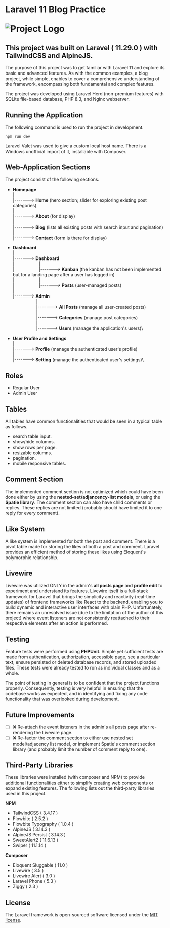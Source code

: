 <h1 style="dislay=flex;">Laravel 11 Blog Practice 

<span>
    
![Project Logo](https://img.icons8.com/?size=35&id=umvn6ZS3pZAj&format=png&color=000000)

</span>
</h1>

## This project was built on Laravel ( 11.29.0 ) with TailwindCSS and AlpineJS.

The purpose of this project was to get familiar with Laravel 11 and explore its basic and advanced features. As with the common examples, a blog project, while simple, enables to cover a comprehensive understanding of the framework, encompassing both fundamental and complex features.

The project was developed using Laravel Herd (non-premium features) with SQLite file-based database, PHP 8.3, and Nginx webserver.


## Running the Application

The following command is used to run the project in development.

```
npm run dev
```

Laravel Valet was used to give a custom local host name. There is a Windows unofficial import of it, installable with Composer.

## Web-Application Sections

The project consist of the following sections.

* __Homepage__\
  |\
  |-------> __Home__ (hero section; slider for exploring existing post categories)\
  |\
  |-------> __About__ (for display)\
  |\
  |-------> __Blog__ (lists all existing posts with search input and pagination)\
  |\
  |-------> __Contact__ (form is there for display)
  
* __Dashboard__\
  |\
  |-------> __Dashboard__\
  |           &emsp;&emsp;&emsp;&emsp;&emsp; |\
  |           &emsp;&emsp;&emsp;&emsp;&emsp; |-------> __Kanban__ (the kanban has not been implemented but for a landing page after a user has logged in)\
  |           &emsp;&emsp;&emsp;&emsp;&emsp; |\
  |           &emsp;&emsp;&emsp;&emsp;&emsp; |-------> __Posts__ (user-managed posts)\
  |\
  |-------> __Admin__\
             &emsp;&emsp;&emsp;&emsp;&emsp; |\
             &emsp;&emsp;&emsp;&emsp;&emsp; |-------> __All Posts__ (manage all user-created posts)\
             &emsp;&emsp;&emsp;&emsp;&emsp; |\
             &emsp;&emsp;&emsp;&emsp;&emsp; |-------> __Categories__ (manage post categories)\
             &emsp;&emsp;&emsp;&emsp;&emsp; |\
             &emsp;&emsp;&emsp;&emsp;&emsp; |-------> __Users__ (manage the application's users)\
  
* __User Profile and Settings__\
  |\
  |-------> __Profile__ (manage the authenticated user's profile)\
  |\
  |-------> __Setting__ (manage the authenticated user's settings)\

## Roles

* Regular User
* Admin User

## Tables

All tables have common functionalities that would be seen in a typical table as follows.

* search table input.
* show/hide columns.
* show rows per page.
* resizable columns.
* pagination.
* mobile responsive tables.

## Comment Section

The implemented comment section is not optimized which could have been done either by using the __nested-set/adjancency-list models__, or using the __Spatie library__. The comment section can also have child comments or replies. These replies are not limited (probably should have limited it to one reply for every comment).

## Like System

A like system is implemented for both the post and comment. There is a pivot table made for storing the likes of both a post and comment. Laravel provides an efficient method of storing these likes using Eloquent's polymorphic relationship.

## Livewire

Livewire was utilized ONLY in the admin's __all posts page__ and __profile edit__ to experiment and understand its features. Livewire itself is a full-stack framework for Laravel that brings the simplicity and reactivity (real-time updates) of frontend frameworks like React to the backend, enabling you to build dynamic and interactive user interfaces with plain PHP. Unfortunately, there remains an unresolved issue (due to the limitation of the author of this project) where event listeners are not consistently reattached to their respective elements after an action is performed.

## Testing

Feature tests were performed using __PHPUnit__. Simple yet sufficient tests are made from authentication, authorization, accessible page, see a particular text, ensure persisted or deleted database records, and stored uploaded files. These tests were already tested to run as individual classes and as a whole.

The point of testing in general is to be confident that the project functions properly. Consequently, testing is very helpful in ensuring that the codebase works as expected, and in identifying and fixing any code functionality that was overlooked during development.

## Future Improvements

- [ ] :x: Re-attach the event listeners in the admin's all posts page after re-rendering the Livewire page.
- [ ] :x: Re-factor the comment section to either use nested set model/adjacency list model, or implement Spatie's comment section library (and probably limit the number of comment reply to one).

## Third-Party Libraries

These libraries were installed (with composer and NPM) to provide additional functionalities either to simplify creating web components or expand existing features. The following lists out the third-party libraries used in this project.

__NPM__

* TailwindCSS ( 3.4.17 )
* Flowbite ( 2.5.2 )
* Flowbite Typography ( 1.0.4 )
* AlpineJS ( 3.14.3 )
* AlpineJS Persist ( 3.14.3 )
* SweetAlert2 ( 11.6.13 )
* Swiper ( 11.1.14 )

__Composer__

* Eloquent Sluggable ( 11.0 )
* Livewire ( 3.5 )
* Livewire Alert ( 3.0 )
* Laravel Phone ( 5.3 )
* Ziggy ( 2.3 )

## License

The Laravel framework is open-sourced software licensed under the [MIT license](https://opensource.org/licenses/MIT).
